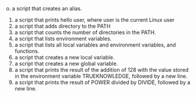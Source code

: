 o. a script that creates an alias.
1. a script that prints hello user, where user is the current Linux user
2. a script that adds directory to the PATH
3. a script that counts the number of directories in the PATH.
4. a script that lists environment variables.
5. a script that lists all local variables and environment variables, and functions.
6. a script that creates a new local variable.
7. a script that creates a new global variable.
8. a script that prints the result of the addition of 128 with the value stored in the environment variable TRUEKNOWLEDGE, followed by a new line.
8. a script that prints the result of POWER divided by DIVIDE, followed by a new line.
